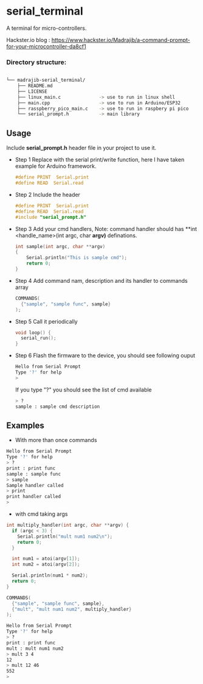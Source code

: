# serial_terminal
A terminal for micro-controllers.

Hackster.io blog : https://www.hackster.io/Madrajib/a-command-prompt-for-your-microcontroller-da8cf1

### Directory structure:
```bash

└── madrajib-serial_terminal/
    ├── README.md
    ├── LICENSE
    ├── linux_main.c              -> use to run in linux shell
    ├── main.cpp                  -> use to run in Arduino/ESP32
    ├── rasspberry_pico_main.c    -> use to run in raspbery pi pico
    └── serial_prompt.h           -> main library
```
## Usage
Include **serial_prompt.h** header file in your project to use it.

* Step 1
  Replace with the serial print/write function, here I have taken
  example for Arduino framework.
  ```c
  #define PRINT  Serial.print
  #define READ  Serial.read
  ```
* Step 2
  Include the header
  ```c
  #define PRINT  Serial.print
  #define READ  Serial.read
  #include "serial_prompt.h"
  ```
* Step 3
  Add your cmd handlers,
  Note: command handler should has
  **int <handle_name>(int argc, char **argv)** definations.
  ```c
  int sample(int argc, char **argv)
  {
      Serial.println("This is sample cmd");
      return 0;
  }
  ```
* Step 4
  Add command nam, description and its handler to commands array
  ```c
  COMMANDS(
    {"sample", "sample func", sample}
  );
  ```
* Step 5
  Call it periodically
  ```c
  void loop() {
    serial_run();
  }
  ```
* Step 6 Flash the firmware to the device, you should see following ouput
  ```bash
  Hello from Serial Prompt
  Type '?' for help
  >
  ```
  If you type "?" you should see the list of cmd available
  ```bash
  > ?
  sample : sample cmd description
  ```
## Examples
* With more than once commands
```bash
Hello from Serial Prompt
Type '?' for help
> ?
print : print func
sample : sample func
> sample
Sample handler called
> print
print handler called
>
```
* with cmd taking args
```c
int multiply_handler(int argc, char **argv) {
  if (argc < 3) {
    Serial.println("mult num1 num2\n");
    return 0;
  }

  int num1 = atoi(argv[1]);
  int num2 = atoi(argv[2]);

  Serial.println(num1 * num2);
  return 0;
}

COMMANDS(
  {"sample", "sample func", sample},
  {"mult", "mult num1 num2", multiply_handler}
);

```
```bash
Hello from Serial Prompt
Type '?' for help
> ?
print : print func
mult : mult num1 num2
> mult 3 4
12
> mult 12 46
552
>

```
